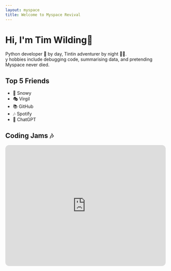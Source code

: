 ```yaml
---
layout: myspace
title: Welcome to Myspace Revival
---
```


# Hi, I'm Tim Wilding👋

Python developer 🐍 by day, Tintin adventurer by night 🕵️‍♂️.  
y hobbies include debugging code, summarising data, and pretending Myspace never died.

## Top 5 Friends
- 🐶 Snowy  
- 🎭 Virgil  
- 📚 GitHub  
- 🎶 Spotify  
- 🦾 ChatGPT

## Coding Jams 🎶
<iframe style="border-radius:12px" src="https://open.spotify.com/embed/playlist/37i9dQZF1DX6VdMW310YC7?utm_source=generator" width="100%" height="380" frameBorder="0" allowfullscreen="" allow="autoplay; clipboard-write; encrypted-media; fullscreen; picture-in-picture" loading="lazy"></iframe>
